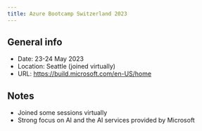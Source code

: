 ```yaml
---
title: Azure Bootcamp Switzerland 2023
---
```


## General info

- Date: 23-24 May 2023
- Location: Seattle (joined virtually)
- URL: https://build.microsoft.com/en-US/home

## Notes

- Joined some sessions virtually
- Strong focus on AI and the AI services provided by Microsoft
